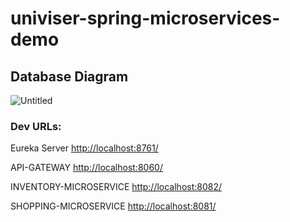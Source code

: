 # univiser-spring-microservices-demo

## Database Diagram
![Untitled](https://github.com/Chamara-g/univiser-spring-microservices-demo/assets/29547648/3208eaae-be7c-42b4-a89e-6cc3923f36bb)

### Dev URLs: 

Eureka Server
<http://localhost:8761/>

API-GATEWAY
<http://localhost:8060/>

INVENTORY-MICROSERVICE
<http://localhost:8082/>

SHOPPING-MICROSERVICE
<http://localhost:8081/>
